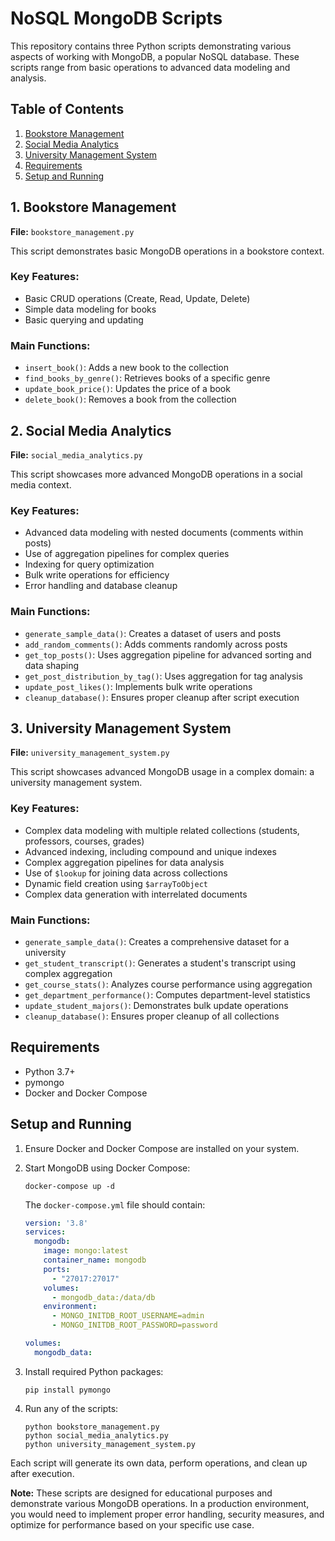 # NoSQL MongoDB Scripts

This repository contains three Python scripts demonstrating various aspects of working with MongoDB, a popular NoSQL database. These scripts range from basic operations to advanced data modeling and analysis.

## Table of Contents

1. [Bookstore Management](#1-bookstore-management)
2. [Social Media Analytics](#2-social-media-analytics)
3. [University Management System](#3-university-management-system)
4. [Requirements](#requirements)
5. [Setup and Running](#setup-and-running)

## 1. Bookstore Management

**File:** `bookstore_management.py`

This script demonstrates basic MongoDB operations in a bookstore context.

### Key Features:

- Basic CRUD operations (Create, Read, Update, Delete)
- Simple data modeling for books
- Basic querying and updating

### Main Functions:

- `insert_book()`: Adds a new book to the collection
- `find_books_by_genre()`: Retrieves books of a specific genre
- `update_book_price()`: Updates the price of a book
- `delete_book()`: Removes a book from the collection

## 2. Social Media Analytics

**File:** `social_media_analytics.py`

This script showcases more advanced MongoDB operations in a social media context.

### Key Features:

- Advanced data modeling with nested documents (comments within posts)
- Use of aggregation pipelines for complex queries
- Indexing for query optimization
- Bulk write operations for efficiency
- Error handling and database cleanup

### Main Functions:

- `generate_sample_data()`: Creates a dataset of users and posts
- `add_random_comments()`: Adds comments randomly across posts
- `get_top_posts()`: Uses aggregation pipeline for advanced sorting and data shaping
- `get_post_distribution_by_tag()`: Uses aggregation for tag analysis
- `update_post_likes()`: Implements bulk write operations
- `cleanup_database()`: Ensures proper cleanup after script execution

## 3. University Management System

**File:** `university_management_system.py`

This script showcases advanced MongoDB usage in a complex domain: a university management system.

### Key Features:

- Complex data modeling with multiple related collections (students, professors, courses, grades)
- Advanced indexing, including compound and unique indexes
- Complex aggregation pipelines for data analysis
- Use of `$lookup` for joining data across collections
- Dynamic field creation using `$arrayToObject`
- Complex data generation with interrelated documents

### Main Functions:

- `generate_sample_data()`: Creates a comprehensive dataset for a university
- `get_student_transcript()`: Generates a student's transcript using complex aggregation
- `get_course_stats()`: Analyzes course performance using aggregation
- `get_department_performance()`: Computes department-level statistics
- `update_student_majors()`: Demonstrates bulk update operations
- `cleanup_database()`: Ensures proper cleanup of all collections

## Requirements

- Python 3.7+
- pymongo
- Docker and Docker Compose

## Setup and Running

1. Ensure Docker and Docker Compose are installed on your system.

2. Start MongoDB using Docker Compose:
   ```
   docker-compose up -d
   ```

   The `docker-compose.yml` file should contain:
   ```yaml
   version: '3.8'
   services:
     mongodb:
       image: mongo:latest
       container_name: mongodb
       ports:
         - "27017:27017"
       volumes:
         - mongodb_data:/data/db
       environment:
         - MONGO_INITDB_ROOT_USERNAME=admin
         - MONGO_INITDB_ROOT_PASSWORD=password

   volumes:
     mongodb_data:
   ```

3. Install required Python packages:
   ```
   pip install pymongo
   ```

4. Run any of the scripts:
   ```
   python bookstore_management.py
   python social_media_analytics.py
   python university_management_system.py
   ```

Each script will generate its own data, perform operations, and clean up after execution.

**Note:** These scripts are designed for educational purposes and demonstrate various MongoDB operations. In a production environment, you would need to implement proper error handling, security measures, and optimize for performance based on your specific use case.